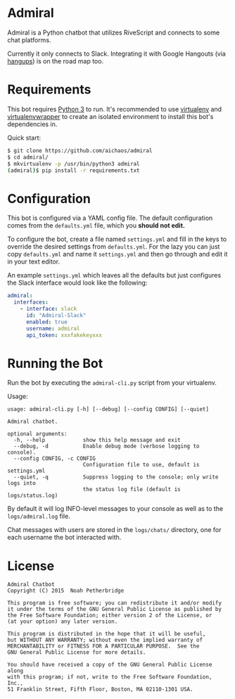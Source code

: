 # Admiral

Admiral is a Python chatbot that utilizes RiveScript and connects to some chat
platforms.

Currently it only connects to Slack. Integrating it with Google Hangouts (via
[hangups](https://github.com/tdryer/hangups)) is on the road map too.

# Requirements

This bot requires [Python 3](https://www.python.org/) to run. It's recommended
to use [virtualenv](https://virtualenv.readthedocs.org/en/latest/) and
[virtualenvwrapper](https://virtualenvwrapper.readthedocs.org/en/latest/) to
create an isolated environment to install this bot's dependencies in.

Quick start:

```bash
$ git clone https://github.com/aichaos/admiral
$ cd admiral/
$ mkvirtualenv -p /usr/bin/python3 admiral
(admiral)$ pip install -r requirements.txt
```

# Configuration

This bot is configured via a YAML config file. The default configuration comes
from the `defaults.yml` file, which you **should not edit.**

To configure the bot, create a file named `settings.yml` and fill in the keys
to override the desired settings from `defaults.yml`. For the lazy you can just
copy `defaults.yml` and name it `settings.yml` and then go through and edit it
in your text editor.

An example `settings.yml` which leaves all the defaults but just configures the
Slack interface would look like the following:

```yaml
admiral:
  interfaces:
    - interface: slack
      id: "Admiral-Slack"
      enabled: true
      username: admiral
      api_token: xxxfakekeyxxx
```

# Running the Bot

Run the bot by executing the `admiral-cli.py` script from your virtualenv.

Usage:

```
usage: admiral-cli.py [-h] [--debug] [--config CONFIG] [--quiet]

Admiral chatbot.

optional arguments:
  -h, --help            show this help message and exit
  --debug, -d           Enable debug mode (verbose logging to console).
  --config CONFIG, -c CONFIG
                        Configuration file to use, default is settings.yml
  --quiet, -q           Suppress logging to the console; only write logs into
                        the status log file (default is logs/status.log)
```

By default it will log INFO-level messages to your console as well as to the
`logs/admiral.log` file.

Chat messages with users are stored in the `logs/chats/` directory, one for
each username the bot interacted with.

# License

```
Admiral Chatbot
Copyright (C) 2015  Noah Petherbridge

This program is free software; you can redistribute it and/or modify
it under the terms of the GNU General Public License as published by
the Free Software Foundation; either version 2 of the License, or
(at your option) any later version.

This program is distributed in the hope that it will be useful,
but WITHOUT ANY WARRANTY; without even the implied warranty of
MERCHANTABILITY or FITNESS FOR A PARTICULAR PURPOSE.  See the
GNU General Public License for more details.

You should have received a copy of the GNU General Public License along
with this program; if not, write to the Free Software Foundation, Inc.,
51 Franklin Street, Fifth Floor, Boston, MA 02110-1301 USA.
```
